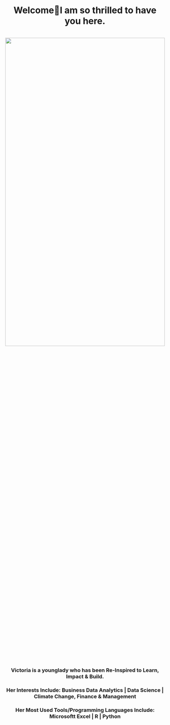 <!DOCTYPE HTML>
<html>
<head>
  <meta charset="utf-8">
  <meta name="viewport" content="width=device-width, initial-scale=1.0"> 
  </head>
 
<body> 
  
  <h1 align="center"> Welcome🤝I am so thrilled to have you here. </h1>
  
  
   <br>                 
  <div >
      <img src="github_victoria_okesipe.JPG" width="100%" height="50%" >
  </div>
   <br/>
 
 <h3 align="center"> Victoria is a younglady who has been Re-Inspired to Learn, Impact & Build. </h3>
 <h3 align="center"> Her Interests Include: Business Data Analytics | Data Science | Climate Change, Finance & Management </h3>
 <h3 align="center"> Her Most Used Tools/Programming Languages Include: Microsoftt Excel | R | Python </h3>
  
 
  
    
    
</body>
</html>
